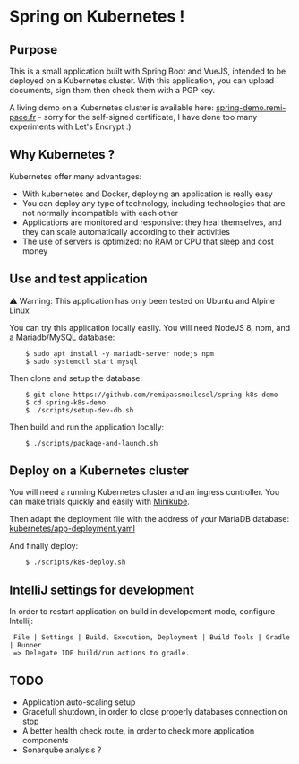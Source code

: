# Spring on Kubernetes !

## Purpose

This is a small application built with Spring Boot and VueJS, intended to be deployed on a Kubernetes cluster. 
With this application, you can upload documents, sign them then check them with a PGP key. 

A living demo on a Kubernetes cluster is available here: [spring-demo.remi-pace.fr](https://spring-demo.remi-pace.fr) - 
sorry for the self-signed certificate, I have done too many experiments with Let's Encrypt :)

## Why Kubernetes ?

Kubernetes offer many advantages:

- With kubernetes and Docker, deploying an application is really easy
- You can deploy any type of technology, including technologies that are not normally incompatible with each other
- Applications are monitored and responsive: they heal themselves, and they can scale automatically according to their activities
- The use of servers is optimized: no RAM or CPU that sleep and cost money

## Use and test application

⚠️ Warning: This application has only been tested on Ubuntu and Alpine Linux

You can try this application locally easily. You will need NodeJS 8, npm, and a Mariadb/MySQL database:

```
    $ sudo apt install -y mariadb-server nodejs npm
    $ sudo systemctl start mysql
```

Then clone and setup the database:

```
    $ git clone https://github.com/remipassmoilesel/spring-k8s-demo
    $ cd spring-k8s-demo
    $ ./scripts/setup-dev-db.sh
```

Then build and run the application locally:

```
    $ ./scripts/package-and-launch.sh
```

## Deploy on a Kubernetes cluster

You will need a running Kubernetes cluster and an ingress controller. You can make trials quickly and easily with 
[Minikube](https://kubernetes.io/docs/tutorials/stateless-application/hello-minikube/).

Then adapt the deployment file with the address of your MariaDB database: [kubernetes/app-deployment.yaml](kubernetes/app-deployment.yaml)

And finally deploy:

```
    $ ./scripts/k8s-deploy.sh
```

## IntelliJ settings for development

In order to restart application on build in developement mode, configure Intellij:

     File | Settings | Build, Execution, Deployment | Build Tools | Gradle | Runner
     => Delegate IDE build/run actions to gradle.

## TODO

- Application auto-scaling setup
- Gracefull shutdown, in order to close properly databases connection on stop
- A better health check route, in order to check more application components
- Sonarqube analysis ?

